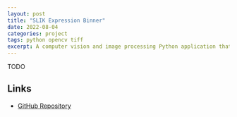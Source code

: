 ```yaml
---
layout: post
title: "SLIK Expression Binner"
date: 2022-08-04
categories: project
tags: python opencv tiff
excerpt: A computer vision and image processing Python application that I developed for use in Dr. David Hipfner's epithelial cancer lab. The application reads confocal microscopy images and determines whether the expression pattern of SLIK protein is consistent with cancerous growth.
---
```


TODO

## Links
- [GitHub Repository](https://github.com/ntonnes/slik-app)